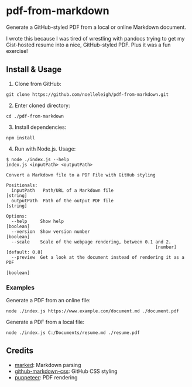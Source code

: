 # pdf-from-markdown
Generate a GitHub-styled PDF from a local or online Markdown document.

I wrote this because I was tired of wrestling with pandocs trying to get my Gist-hosted resume into a nice, GitHub-styled PDF. Plus it was a fun exercise!

## Install & Usage
1. Clone from GitHub:
```
git clone https://github.com/noelleleigh/pdf-from-markdown.git
```
2. Enter cloned directory:
```
cd ./pdf-from-markdown
```
3. Install dependencies:
```
npm install
```
4. Run with Node.js. Usage:
```
$ node ./index.js --help
index.js <inputPath> <outputPath>

Convert a Markdown file to a PDF File with GitHub styling

Positionals:
  inputPath   Path/URL of a Markdown file                               [string]
  outputPath  Path of the output PDF file                               [string]

Options:
  --help     Show help                                                 [boolean]
  --version  Show version number                                       [boolean]
  --scale    Scale of the webpage rendering, between 0.1 and 2.
                                                         [number] [default: 0.8]
  --preview  Get a look at the document instead of rendering it as a PDF
                                                                       [boolean]
```

### Examples

Generate a PDF from an online file:
```
node ./index.js https://www.example.com/document.md ./document.pdf
```

Generate a PDF from a local file:
```
node ./index.js C:/Documents/resume.md ./resume.pdf
```

## Credits

- [marked](https://github.com/markedjs/marked): Markdown parsing
- [github-markdown-css](https://github.com/sindresorhus/github-markdown-css): GitHub CSS styling
- [puppeteer](https://github.com/GoogleChrome/puppeteer): PDF rendering

